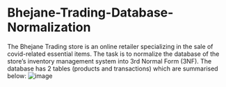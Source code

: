# Bhejane-Trading-Database-Normalization
The Bhejane Trading store is an online retailer specializing in the sale of covid-related essential items. The task is to normalize the database of the 
store’s inventory management system into 3rd Normal Form (3NF). The database has 2 tables (products and transactions) which are summarised below:
![image](https://user-images.githubusercontent.com/99912135/195594876-197b5fc8-f441-46d1-ab87-bd5329759e5e.png)
